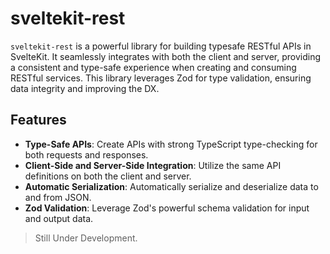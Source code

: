 # sveltekit-rest

`sveltekit-rest` is a powerful library for building typesafe RESTful APIs in SvelteKit. It seamlessly integrates with both the client and server, providing a consistent and type-safe experience when creating and consuming RESTful services. This library leverages Zod for type validation, ensuring data integrity and improving the DX.

## Features

- **Type-Safe APIs**: Create APIs with strong TypeScript type-checking for both requests and responses.
- **Client-Side and Server-Side Integration**: Utilize the same API definitions on both the client and server.
- **Automatic Serialization**: Automatically serialize and deserialize data to and from JSON.
- **Zod Validation**: Leverage Zod's powerful schema validation for input and output data.

> Still Under Development.